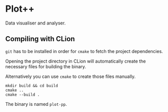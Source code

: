 # Plot++

Data visualiser and analyser.

## Compiling with CLion

`git` has to be installed in order for `cmake` to fetch the project dependencies.

Opening the project directory in CLion will automatically create the necessary
files for building the binary.

Alternatively you can use `cmake` to create those files manually.

	mkdir build && cd build
	cmake ..
	cmake --build .

The binary is named `plot-pp`.
